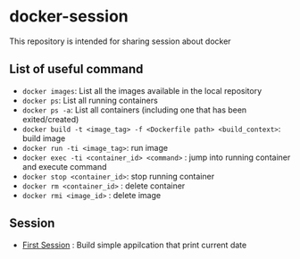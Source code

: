 # docker-session
This repository is intended for sharing session about docker

## List of useful command
- `docker images`: List all the images available in the local repository
- `docker ps`: List all running containers
- `docker ps -a`: List all containers (including one that has been exited/created)
- `docker build -t <image_tag> -f <Dockerfile path> <build_context>`: build image
- `docker run -ti <image_tag>`: run image
- `docker exec -ti <container_id> <command>` : jump into running container and execute command
- `docker stop <container_id>`: stop running container
- `docker rm <container_id>` : delete container
- `docker rmi <image_id>` : delete image

## Session
- [First Session](session-1) : Build simple appilcation that print current date